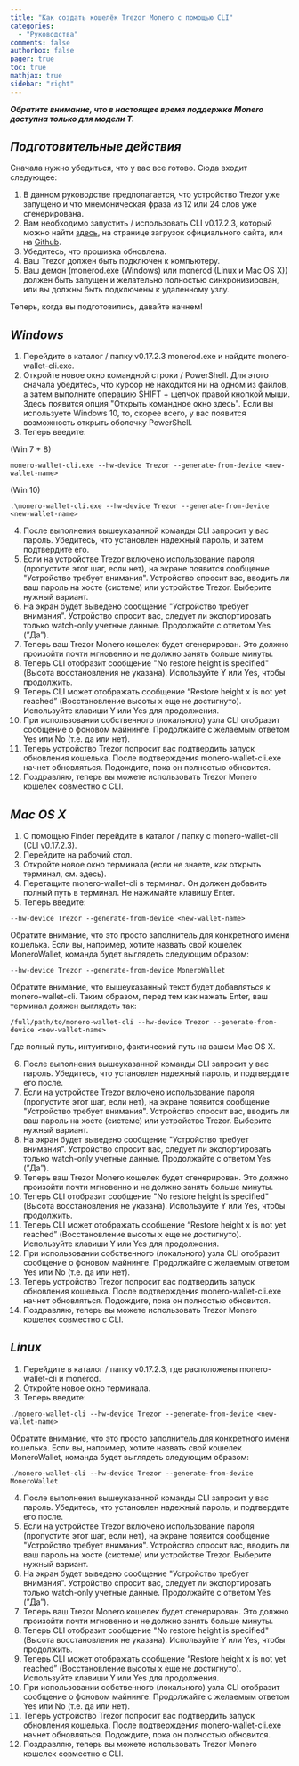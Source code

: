 ```yaml
---
title: "Как создать кошелёк Trezor Monero с помощью CLI"
categories:
  - "Руководства"
comments: false
authorbox: false
pager: true
toc: true
mathjax: true
sidebar: "right"
---
```


_**Обратите внимание, что в настоящее время поддержка Monero доступна только для модели T.​**_

## _Подготовительные действия_

Сначала нужно убедиться, что у вас все готово. Сюда входит следующее:

1. В данном руководстве предполагается, что устройство Trezor уже запущено и что мнемоническая фраза из 12 или 24 слов уже сгенерирована.
2. Вам необходимо запустить / использовать CLI v0.17.2.3, который можно найти [здесь](https://www.getmonero.org/downloads/#cli), на странице загрузок официального сайта, или на [Github](https://github.com/monero-project/monero/releases).
3. Убедитесь, что прошивка обновлена.
4. Ваш Trezor должен быть подключен к компьютеру.
5. Ваш демон (monerod.exe (Windows) или monerod (Linux и Mac OS X)) должен быть запущен и желательно полностью синхронизирован, или вы должны быть подключены к удаленному узлу.​

Теперь, когда вы подготовились, давайте начнем!

## _Windows​_

1. Перейдите в каталог / папку v0.17.2.3 monerod.exe и найдите monero-wallet-cli.exe.
2. Откройте новое окно командной строки / PowerShell. Для этого сначала убедитесь, что курсор не находится ни на одном из файлов, а затем выполните операцию SHIFT + щелчок правой кнопкой мыши. Здесь появится опция "Открыть командное окно здесь". Если вы используете Windows 10, то, скорее всего, у вас появится возможность открыть оболочку PowerShell.
3. Теперь введите:

(Win 7 + 8)
```
monero-wallet-cli.exe --hw-device Trezor --generate-from-device <new-wallet-name>
```

(Win 10)
```
.\monero-wallet-cli.exe --hw-device Trezor --generate-from-device <new-wallet-name>
````

4. После выполнения вышеуказанной команды CLI запросит у вас пароль. Убедитесь, что установлен надежный пароль, и затем подтвердите его.
5. Если на устройстве Trezor включено использование пароля (пропустите этот шаг, если нет), на экране появится сообщение "Устройство требует внимания". Устройство спросит вас, вводить ли ваш пароль на хосте (системе) или устройстве Trezor. Выберите нужный вариант.
6. На экран будет выведено сообщение "Устройство требует внимания". Устройство спросит вас, следует ли экспортировать только watch-only учетные данные. Продолжайте с ответом Yes (”Да”).
7. Теперь ваш Trezor Monero кошелек будет сгенерирован. Это должно произойти почти мгновенно и не должно занять больше минуты.
8. Теперь CLI отобразит сообщение "No restore height is specified" (Высота восстановления не указана). Используйте Y или Yes, чтобы продолжить.
9. Теперь CLI может отображать сообщение “Restore height x is not yet reached” (Восстановление высоты x еще не достигнуто). Используйте клавиши Y или Yes для продолжения.
10. При использовании собственного (локального) узла CLI отобразит сообщение о фоновом майнинге. Продолжайте с желаемым ответом Yes или No (т.е. да или нет).
11. Теперь устройство Trezor попросит вас подтвердить запуск обновления кошелька. После подтверждения monero-wallet-cli.exe начнет обновляться. Подождите, пока он полностью обновится.
12. Поздравляю, теперь вы можете использовать Trezor Monero кошелек совместно с CLI.​

## _Mac OS X​_

1. С помощью Finder перейдите в каталог / папку с monero-wallet-cli (CLI v0.17.2.3).
2. Перейдите на рабочий стол.
3. Откройте новое окно терминала (если не знаете, как открыть терминал, см. здесь).
4. Перетащите monero-wallet-cli в терминал. Он должен добавить полный путь в терминал. Не нажимайте клавишу Enter.
5. Теперь введите:​
```
--hw-device Trezor --generate-from-device <new-wallet-name>
```

Обратите внимание, что это просто заполнитель для конкретного имени кошелька. Если вы, например, хотите назвать свой кошелек MoneroWallet, команда будет выглядеть следующим образом:
```
--hw-device Trezor --generate-from-device MoneroWallet
```

Обратите внимание, что вышеуказанный текст будет добавляться к monero-wallet-cli. Таким образом, перед тем как нажать Enter, ваш терминал должен выглядеть так:
```
/full/path/to/monero-wallet-cli --hw-device Trezor --generate-from-device <new-wallet-name>
```

Где полный путь, интуитивно, фактический путь на вашем Mac OS X.

6. После выполнения вышеуказанной команды CLI запросит у вас пароль. Убедитесь, что установлен надежный пароль, и подтвердите его после.
7. Если на устройстве Trezor включено использование пароля (пропустите этот шаг, если нет), на экране появится сообщение "Устройство требует внимания". Устройство спросит вас, вводить ли ваш пароль на хосте (системе) или устройстве Trezor. Выберите нужный вариант.
8. На экран будет выведено сообщение "Устройство требует внимания". Устройство спросит вас, следует ли экспортировать только watch-only учетные данные. Продолжайте с ответом Yes (”Да”).
9. Теперь ваш Trezor Monero кошелек будет сгенерирован. Это должно произойти почти мгновенно и не должно занять больше минуты.
10. Теперь CLI отобразит сообщение "No restore height is specified" (Высота восстановления не указана). Используйте Y или Yes, чтобы продолжить.
11. Теперь CLI может отображать сообщение “Restore height x is not yet reached” (Восстановление высоты x еще не достигнуто). Используйте клавиши Y или Yes для продолжения.
12. При использовании собственного (локального) узла CLI отобразит сообщение о фоновом майнинге. Продолжайте с желаемым ответом Yes или No (т.е. да или нет).
13. Теперь устройство Trezor попросит вас подтвердить запуск обновления кошелька. После подтверждения monero-wallet-cli.exe начнет обновляться. Подождите, пока он полностью обновится.
14. Поздравляю, теперь вы можете использовать Trezor Monero кошелек совместно с CLI.​

## _Linux_

1. Перейдите в каталог / папку v0.17.2.3, где расположены monero-wallet-cli и monerod.
2. Откройте новое окно терминала.
3. Теперь введите:​
```
./monero-wallet-cli --hw-device Trezor --generate-from-device <new-wallet-name>
```

Обратите внимание, что это просто заполнитель для конкретного имени кошелька. Если вы, например, хотите назвать свой кошелек MoneroWallet, команда будет выглядеть следующим образом:
```
./monero-wallet-cli --hw-device Trezor --generate-from-device MoneroWallet
```

4. После выполнения вышеуказанной команды CLI запросит у вас пароль. Убедитесь, что установлен надежный пароль, и подтвердите его после.
5. Если на устройстве Trezor включено использование пароля (пропустите этот шаг, если нет), на экране появится сообщение "Устройство требует внимания". Устройство спросит вас, вводить ли ваш пароль на хосте (системе) или устройстве Trezor. Выберите нужный вариант.
6. На экран будет выведено сообщение "Устройство требует внимания". Устройство спросит вас, следует ли экспортировать только watch-only учетные данные. Продолжайте с ответом Yes (”Да”).
7. Теперь ваш Trezor Monero кошелек будет сгенерирован. Это должно произойти почти мгновенно и не должно занять больше минуты.
8. Теперь CLI отобразит сообщение "No restore height is specified" (Высота восстановления не указана). Используйте Y или Yes, чтобы продолжить.
9. Теперь CLI может отображать сообщение “Restore height x is not yet reached” (Восстановление высоты x еще не достигнуто). Используйте клавиши Y или Yes для продолжения.
10. При использовании собственного (локального) узла CLI отобразит сообщение о фоновом майнинге. Продолжайте с желаемым ответом Yes или No (т.е. да или нет).
11. Теперь устройство Trezor попросит вас подтвердить запуск обновления кошелька. После подтверждения monero-wallet-cli.exe начнет обновляться. Подождите, пока он полностью обновится.
12. Поздравляю, теперь вы можете использовать Trezor Monero кошелек совместно с CLI.

